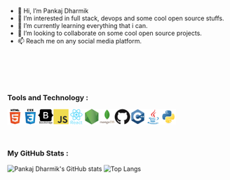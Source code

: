 - 👋 Hi, I’m Pankaj Dharmik
- 👀 I’m interested in full stack, devops and some cool open source stuffs.
- 🌱 I’m currently learning everything that i can.
- 💞️ I’m looking to collaborate on some cool open source projects.
- 📫 Reach me on any social media platform.

<br><br><br><br>


### Tools and Technology :
<img align="left" src="https://raw.githubusercontent.com/devicons/devicon/master/icons/html5/html5-original-wordmark.svg" alt="html5" width="35" height="35" />
<img align="left" src="https://raw.githubusercontent.com/devicons/devicon/master/icons/css3/css3-original-wordmark.svg" alt="css3" width="35" height="35" />
<img align="left" src="https://raw.githubusercontent.com/devicons/devicon/master/icons/bootstrap/bootstrap-plain-wordmark.svg" alt="bootstrap" width="35" height="35"/>
<img align="left" src="https://raw.githubusercontent.com/devicons/devicon/master/icons/javascript/javascript-original.svg" alt="javascript" width="35" height="35"/>
<img align="left" src="https://raw.githubusercontent.com/devicons/devicon/master/icons/react/react-original-wordmark.svg" alt="react" width="35" height="35"/>
<img align="left" alt="Node.js" width="35px" src="https://raw.githubusercontent.com/github/explore/80688e429a7d4ef2fca1e82350fe8e3517d3494d/topics/nodejs/nodejs.png" />
<img align="left" src="https://raw.githubusercontent.com/devicons/devicon/master/icons/mongodb/mongodb-original-wordmark.svg" alt="mongodb" width="35" height="35"/>
<img align="left" alt="GitHub" width="35px" src="https://raw.githubusercontent.com/github/explore/78df643247d429f6cc873026c0622819ad797942/topics/github/github.png" />
<img align="left" alt="Cpp" width="35px" src="https://raw.githubusercontent.com/github/explore/80688e429a7d4ef2fca1e82350fe8e3517d3494d/topics/cpp/cpp.png" />
<img align="left" src="https://raw.githubusercontent.com/devicons/devicon/master/icons/java/java-original.svg" alt="java" width="35" height="35"/>
<img align="left" src="https://raw.githubusercontent.com/devicons/devicon/master/icons/python/python-original.svg" alt="python" width="35" height="35"/>

 <br><br><br><br>

### My GitHub Stats :
![Pankaj Dharmik's GitHub stats](https://github-readme-stats.vercel.app/api?username=pankajdharmik4&show_icons=true&hide_border=true&theme=tokyonight&border_radius=30)
![Top Langs](https://github-readme-stats.vercel.app/api/top-langs/?username=pankajdharmik4&show_icons=true&hide_border=true&theme=tokyonight&layout=compact&border_radius=30)
<br/>
<!---
pankajdharmik4/pankajdharmik4 is a ✨ special ✨ repository because its `README.md` (this file) appears on your GitHub profile.
You can click the Preview link to take a look at your changes.
--->
